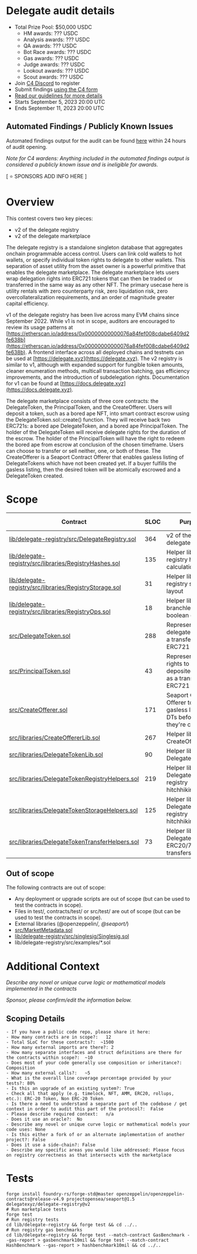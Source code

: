 # Delegate audit details
- Total Prize Pool: $50,000 USDC
  - HM awards: ??? USDC
  - Analysis awards: ??? USDC
  - QA awards: ??? USDC
  - Bot Race awards: ??? USDC
  - Gas awards: ??? USDC
  - Judge awards: ??? USDC
  - Lookout awards: ??? USDC
  - Scout awards: ??? USDC
- Join [C4 Discord](https://discord.gg/code4rena) to register
- Submit findings [using the C4 form](https://code4rena.com/contests/2023-09-delegate/submit)
- [Read our guidelines for more details](https://docs.code4rena.com/roles/wardens)
- Starts September 5, 2023 20:00 UTC
- Ends September 11, 2023 20:00 UTC

## Automated Findings / Publicly Known Issues

Automated findings output for the audit can be found [here](https://github.com/code-423n4/2023-09-delegate/blob/main/bot-report.md) within 24 hours of audit opening.

*Note for C4 wardens: Anything included in the automated findings output is considered a publicly known issue and is ineligible for awards.*



[ ⭐️ SPONSORS ADD INFO HERE ]

# Overview

This contest covers two key pieces:
- v2 of the delegate registry
- v2 of the delegate marketplace

The delegate registry is a standalone singleton database that aggregates onchain programmable access control. Users can link cold wallets to hot wallets, or specify individual token rights to delegate to other wallets. This separation of asset utility from the asset owner is a powerful primitive that enables the delegate marketplace. The delegate marketplace lets users wrap delegation rights into ERC721 tokens that can then be traded or transferred in the same way as any other NFT. The primary usecase here is utility rentals with zero counterparty risk, zero liquidation risk, zero overcollateralization requirements, and an order of magnitude greater capital efficiency.

v1 of the delegate registry has been live across many EVM chains since September 2022. While v1 is not in scope, auditors are encouraged to review its usage patterns at [https://etherscan.io/address/0x00000000000076a84fef008cdabe6409d2fe638b](https://etherscan.io/address/0x00000000000076a84fef008cdabe6409d2fe638b). A frontend interface across all deployed chains and testnets can be used at [https://delegate.xyz](https://delegate.xyz). The v2 registry is similar to v1, although with expanded support for fungible token amounts, cleaner enumeration methods, multicall transaction batching, gas efficiency improvements, and the introduction of subdelegation rights. Documentation for v1 can be found at [https://docs.delegate.xyz](https://docs.delegate.xyz). 

The delegate marketplace consists of three core contracts: the DelegateToken, the PrincipalToken, and the CreateOfferer. Users will deposit a token, such as a bored ape NFT, into smart contract escrow using the DelegateToken.sol::create() function. They will receive back two ERC721s: a bored ape DelegateToken, and a bored ape PrincipalToken. The holder of the DelegateToken will receive delegate rights for the duration of the escrow. The holder of the PrincipalToken will have the right to redeem the bored ape from escrow at conclusion of the chosen timeframe. Users can choose to transfer or sell neither, one, or both of these. The CreateOfferer is a Seaport Contract Offerer that enables gasless listing of DelegateTokens which have not been created yet. If a buyer fulfills the gasless listing, then the desired token will be atomically escrowed and a DelegateToken created.

# Scope

| Contract | SLOC | Purpose | Libraries used |  
| ----------- | ----------- | ----------- | ----------- |
| [lib/delegate-registry/src/DelegateRegistry.sol](lib/delegate-registry/src/DelegateRegistry.sol) | 364 | v2 of the delegate registry | ??? |
| [lib/delegate-registry/src/libraries/RegistryHashes.sol](lib/delegate-registry/src/libraries/RegistryHashes.sol) | 135 | Helper library for registry hash calculation | ??? |
| [lib/delegate-registry/src/libraries/RegistryStorage.sol](lib/delegate-registry/src/libraries/RegistryStorage.sol) | 31 | Helper library for registry storage layout | ??? |
| [lib/delegate-registry/src/libraries/RegistryOps.sol](lib/delegate-registry/src/libraries/RegistryOps.sol) | 18 | Helper library for branchless boolean ops | ??? |
| [src/DelegateToken.sol](src/DelegateToken.sol) | 288 | Represent delegate rights as a transferrable ERC721 | ??? |
| [src/PrincipalToken.sol](src/PrincipalToken.sol) | 43 | Represent the rights to claim the deposited token as a transferrable ERC721 | ??? |
| [src/CreateOfferer.sol](src/CreateOfferer.sol) | 171 | Seaport Contract Offerer to enable gasless listings of DTs before they're created | ??? |
| [src/libraries/CreateOffererLib.sol](src/libraries/CreateOffererLib.sol) | 267 | Helper library for CreateOfferer | ??? |
| [src/libraries/DelegateTokenLib.sol](src/libraries/DelegateTokenLib.sol) | 90 | Helper library for DelegateToken | ??? |
| [src/libraries/DelegateTokenRegistryHelpers.sol](src/libraries/DelegateTokenRegistryHelpers.sol) | 219 | Helper library for Delegate Token registry hitchhiking | ??? |
| [src/libraries/DelegateTokenStorageHelpers.sol](src/libraries/DelegateTokenStorageHelpers.sol) | 125 | Helper library for Delegate Token registry hitchhiking | ??? |
| [src/libraries/DelegateTokenTransferHelpers.sol](src/libraries/DelegateTokenTransferHelpers.sol) | 73 | Helper library for Delegate Token ERC20/721/1155 transfers | ??? |

## Out of scope

The following contracts are out of scope:
- Any deployment or upgrade scripts are out of scope (but can be used to test the contracts in scope).
- Files in test/, contracts/test/ or src/test/ are out of scope (but can be used to test the contracts in scope).
- External libraries (@openzeppelin/*, @seaport/*)
- [src/MarketMetadata.sol](src/MarketMetadata.sol)
- [lib/delegate-registry/src/singlesig/Singlesig.sol](lib/delegate-registry/src/singlesig/Singlesig.sol)
- lib/delegate-registry/src/examples/*.sol

# Additional Context

*Describe any novel or unique curve logic or mathematical models implemented in the contracts*

*Sponsor, please confirm/edit the information below.*

## Scoping Details 
```
- If you have a public code repo, please share it here:  
- How many contracts are in scope?:   12
- Total SLoC for these contracts?:  ~1500
- How many external imports are there?: 2 
- How many separate interfaces and struct definitions are there for the contracts within scope?:  ~10
- Does most of your code generally use composition or inheritance?:   Composition
- How many external calls?:   ~5
- What is the overall line coverage percentage provided by your tests?: 80%
- Is this an upgrade of an existing system?: True
- Check all that apply (e.g. timelock, NFT, AMM, ERC20, rollups, etc.): ERC-20 Token, Non ERC-20 Token
- Is there a need to understand a separate part of the codebase / get context in order to audit this part of the protocol?:  False 
- Please describe required context:   n/a
- Does it use an oracle?:  No
- Describe any novel or unique curve logic or mathematical models your code uses: None
- Is this either a fork of or an alternate implementation of another project?: False  
- Does it use a side-chain?: False
- Describe any specific areas you would like addressed: Please focus on registry correctness as that intersects with the marketplace
```

# Tests

```
forge install foundry-rs/forge-std@master openzeppelin/openzeppelin-contracts@release-v4.9 projectopensea/seaport@1.5 delegatexyz/delegate-registry@v2
# Run marketplace tests
forge test
# Run registry tests
cd lib/delegate-registry && forge test && cd ../..
# Run registry gas benchmarks
cd lib/delegate-registry && forge test --match-contract GasBenchmark --gas-report > gasbenchmark10mil && forge test --match-contract HashBenchmark --gas-report > hashbenchmark10mil && cd ../..
```